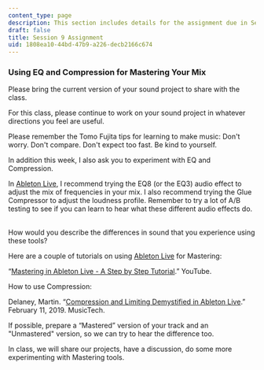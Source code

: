 ```yaml
---
content_type: page
description: This section includes details for the assignment due in Session 9.
draft: false
title: Session 9 Assignment
uid: 1808ea10-44bd-47b9-a226-decb2166c674
---
```

### Using EQ and Compression for Mastering Your Mix

Please bring the current version of your sound project to share with the class.  

For this class, please continue to work on your sound project in whatever directions you feel are useful.  

Please remember the Tomo Fujita tips for learning to make music: Don't worry. Don't compare. Don't expect too fast. Be kind to yourself.  

In addition this week, I also ask you to experiment with EQ and Compression.  

In [Ableton Live](https://www.ableton.com/en/live/), I recommend trying the EQ8 (or the EQ3) audio effect to adjust the mix of frequencies in your mix. I also recommend trying the Glue Compressor to adjust the loudness profile. Remember to try a lot of A/B testing to see if you can learn to hear what these different audio effects do.  

How would you describe the differences in sound that you experience using these tools?  

Here are a couple of tutorials on using [Ableton Live](https://www.ableton.com/en/live/) for Mastering:

“[Mastering in Ableton Live - A Step by Step Tutorial](https://www.youtube.com/watch?v=HnQ8qEk4910).” YouTube.

How to use Compression: 

Delaney, Martin. “[Compression and Limiting Demystified in Ableton Live](https://musictech.com/tutorials/compression-and-limiting-demystified-in-ableton-live/).” February 11, 2019. MusicTech.

If possible, prepare a “Mastered” version of your track and an "Unmastered" version, so we can try to hear the difference too.  

In class, we will share our projects, have a discussion, do some more experimenting with Mastering tools.